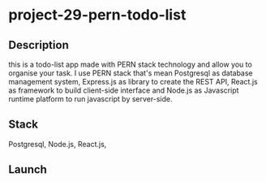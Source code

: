 # project-29-pern-todo-list

## Description

this is a todo-list app made with PERN stack technology and allow you to organise your task. I use PERN stack that's mean Postgresql as database management system, Express.js as library to create the REST API, React.js as framework to build client-side interface and Node.js as Javascript runtime platform to run javascript by server-side.

## Stack

Postgresql, Node.js, React.js,

## Launch

